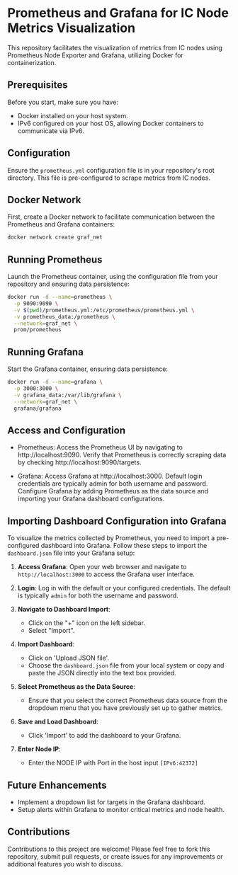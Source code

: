 # Prometheus and Grafana for IC Node Metrics Visualization

This repository facilitates the visualization of metrics from IC nodes using Prometheus Node Exporter and Grafana, utilizing Docker for containerization.

## Prerequisites

Before you start, make sure you have:
- Docker installed on your host system.
- IPv6 configured on your host OS, allowing Docker containers to communicate via IPv6.

## Configuration

Ensure the `prometheus.yml` configuration file is in your repository's root directory. This file is pre-configured to scrape metrics from IC nodes.

## Docker Network

First, create a Docker network to facilitate communication between the Prometheus and Grafana containers:

```bash
docker network create graf_net
```

## Running Prometheus

Launch the Prometheus container, using the configuration file from your repository and ensuring data persistence:

```bash
docker run -d --name=prometheus \
  -p 9090:9090 \
  -v $(pwd)/prometheus.yml:/etc/prometheus/prometheus.yml \
  -v prometheus_data:/prometheus \
  --network=graf_net \
  prom/prometheus
```

## Running Grafana
Start the Grafana container, ensuring data persistence:

```bash
docker run -d --name=grafana \
  -p 3000:3000 \
  -v grafana_data:/var/lib/grafana \
  --network=graf_net \
  grafana/grafana
```

## Access and Configuration

- Prometheus: Access the Prometheus UI by navigating to http://localhost:9090. Verify that Prometheus is correctly scraping data by checking http://localhost:9090/targets.

- Grafana: Access Grafana at http://localhost:3000. Default login credentials are typically admin for both username and password. Configure Grafana by adding Prometheus as the data source and importing your Grafana dashboard configurations.

## Importing Dashboard Configuration into Grafana

To visualize the metrics collected by Prometheus, you need to import a pre-configured dashboard into Grafana. Follow these steps to import the `dashboard.json` file into your Grafana setup:

1. **Access Grafana**: 
   Open your web browser and navigate to `http://localhost:3000` to access the Grafana user interface.

2. **Login**: 
   Log in with the default or your configured credentials. The default is typically `admin` for both the username and password.

3. **Navigate to Dashboard Import**:
   - Click on the "+" icon on the left sidebar.
   - Select "Import".

4. **Import Dashboard**:
   - Click on 'Upload JSON file'.
   - Choose the `dashboard.json` file from your local system or copy and paste the JSON directly into the text box provided.

5. **Select Prometheus as the Data Source**:
   - Ensure that you select the correct Prometheus data source from the dropdown menu that you have previously set up to gather metrics.

6. **Save and Load Dashboard**:
   - Click 'Import' to add the dashboard to your Grafana.

7. **Enter Node IP**:
   - Enter the NODE IP with Port in the host input ```[IPv6:42372]```


## Future Enhancements
- Implement a dropdown list for targets in the Grafana dashboard.
- Setup alerts within Grafana to monitor critical metrics and node health.

## Contributions
Contributions to this project are welcome! Please feel free to fork this repository, submit pull requests, or create issues for any improvements or additional features you wish to discuss.